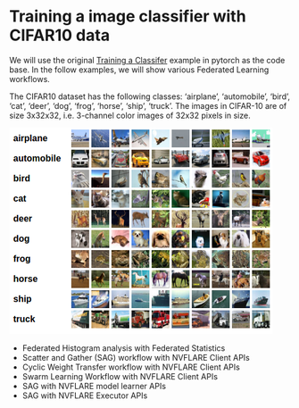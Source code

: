 
# Training a image classifier with CIFAR10 data
 
We will use the original [Training a Classifer](https://pytorch.org/tutorials/beginner/blitz/cifar10_tutorial.html) example
in pytorch as the code base. In the follow examples, we will show various Federated Learning workflows. 

The CIFAR10 dataset has the following classes: ‘airplane’, ‘automobile’, ‘bird’, ‘cat’, ‘deer’, ‘dog’, ‘frog’, ‘horse’, ‘ship’, ‘truck’.
The images in CIFAR-10 are of size 3x32x32, i.e. 3-channel color images of 32x32 pixels in size.

![image](data/cifar10.png)


* Federated Histogram analysis with Federated Statistics
* Scatter and Gather (SAG) workflow with NVFLARE Client APIs
* Cyclic Weight Transfer workflow with NVFLARE Client APIs
* Swarm Learning Workflow with NVFLARE Client APIs
* SAG with NVFLARE model learner APIs
* SAG with NVFLARE Executor APIs
